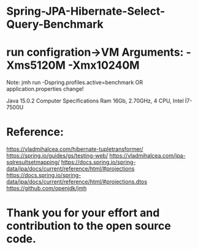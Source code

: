 # Spring-JPA-Hibernate-Select-Query-Benchmark

# run configration->VM Arguments: -Xms5120M -Xmx10240M

Note: jmh run -Dspring.profiles.active=benchmark OR application.properties change!

Java 15.0.2
Computer Specifications Ram 16Gb, 2.70GHz, 4 CPU, Intel İ7-7500U

# Reference:
 
https://vladmihalcea.com/hibernate-tupletransformer/
https://spring.io/guides/gs/testing-web/
https://vladmihalcea.com/jpa-sqlresultsetmapping/
https://docs.spring.io/spring-data/jpa/docs/current/reference/html/#projections
https://docs.spring.io/spring-data/jpa/docs/current/reference/html/#projections.dtos
https://github.com/openjdk/jmh

# Thank you for your effort and contribution to the open source code.

